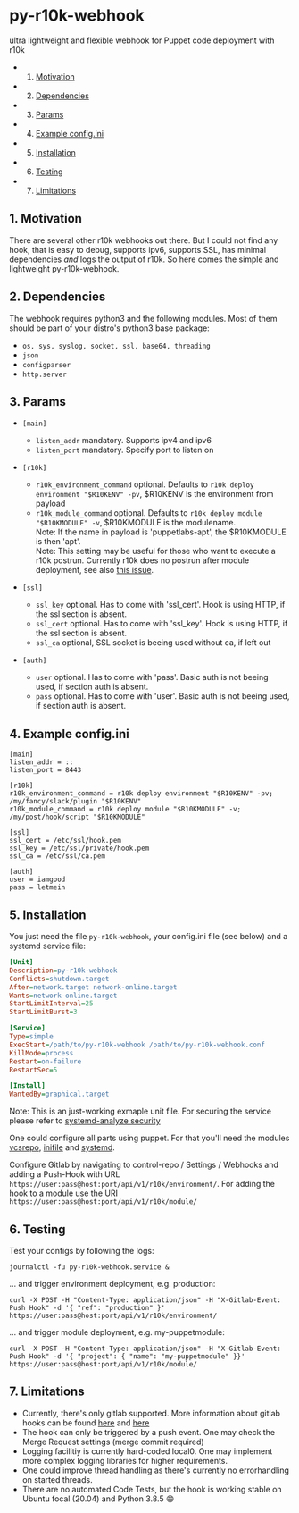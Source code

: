 # py-r10k-webhook
ultra lightweight and flexible webhook for Puppet code deployment with r10k 

<!-- vscode-markdown-toc -->
* 1. [Motivation](#Motivation)
* 2. [Dependencies](#Dependencies)
* 3. [Params](#Params)
* 4. [Example config.ini](#Exampleconfig.ini)
* 5. [Installation](#Installation)
* 6. [Testing](#Testing)
* 7. [Limitations](#Limitations)

<!-- vscode-markdown-toc-config
	numbering=true
	autoSave=true
	/vscode-markdown-toc-config -->
<!-- /vscode-markdown-toc -->

##  1. <a name='Motivation'></a>Motivation
There are several other r10k webhooks out there. But I could not find any hook, that is easy to debug, supports ipv6, supports SSL, has minimal dependencies *and* logs the output of r10k. So here comes the simple and lightweight py-r10k-webhook.

##  2. <a name='Dependencies'></a>Dependencies
The webhook requires python3 and the following modules. Most of them should be part of your distro's python3 base package:
* `os, sys, syslog, socket, ssl, base64, threading`
* `json`
* `configparser`
* `http.server`

##  3. <a name='Params'></a>Params
* `[main]`
  * `listen_addr` mandatory. Supports ipv4 and ipv6
  * `listen_port` mandatory. Specify port to listen on

* `[r10k]`
  * `r10k_environment_command` optional. Defaults to `r10k deploy environment "$R10KENV" -pv`, $R10KENV is the environment from payload
  * `r10k_module_command` optional. Defaults to `r10k deploy module "$R10KMODULE" -v`, $R10KMODULE is the modulename.  
  Note: If the name in payload is 'puppetlabs-apt', the $R10KMODULE is then 'apt'.  
  Note: This setting may be useful for those who want to execute a r10k postrun. Currently r10k does no postrun after module deployment, see also [this issue](https://github.com/puppetlabs/r10k/issues/982).

* `[ssl]`
  * `ssl_key` optional. Has to come with 'ssl_cert'. Hook is using HTTP, if the ssl section is absent.
  * `ssl_cert` optional. Has to come with 'ssl_key'. Hook is using HTTP, if the ssl section is absent.
  * `ssl_ca` optional, SSL socket is beeing used without ca, if left out

* `[auth]`
  * `user` optional. Has to come with 'pass'. Basic auth is not beeing used, if section auth is absent.
  * `pass` optional. Has to come with 'user'. Basic auth is not beeing used, if section auth is absent.


##  4. <a name='Exampleconfig.ini'></a>Example config.ini
```
[main]
listen_addr = ::   
listen_port = 8443

[r10k]
r10k_environment_command = r10k deploy environment "$R10KENV" -pv; /my/fancy/slack/plugin "$R10KENV"
r10k_module_command = r10k deploy module "$R10KMODULE" -v; /my/post/hook/script "$R10KMODULE"

[ssl]
ssl_cert = /etc/ssl/hook.pem
ssl_key = /etc/ssl/private/hook.pem
ssl_ca = /etc/ssl/ca.pem

[auth]
user = iamgood
pass = letmein
```

##  5. <a name='Installation'></a>Installation
You just need the file `py-r10k-webhook`, your config.ini file (see below) and a systemd service file:

```ini
[Unit]
Description=py-r10k-webhook
Conflicts=shutdown.target
After=network.target network-online.target
Wants=network-online.target
StartLimitInterval=25
StartLimitBurst=3

[Service]
Type=simple
ExecStart=/path/to/py-r10k-webhook /path/to/py-r10k-webhook.conf
KillMode=process
Restart=on-failure
RestartSec=5

[Install]
WantedBy=graphical.target
```
Note: This is an just-working exmaple unit file. For securing the service please refer to [systemd-analyze security](https://www.freedesktop.org/software/systemd/man/systemd-analyze.html#systemd-analyze%20security%20%5BUNIT...%5D)

One could configure all parts using puppet. For that you'll need the modules [vcsrepo](https://forge.puppet.com/puppetlabs/vcsrepo), [inifile](https://forge.puppet.com/modules/puppetlabs/inifile) and [systemd](https://forge.puppet.com/modules/camptocamp/systemd).

Configure Gitlab by navigating to control-repo / Settings / Webhooks and adding a Push-Hook with URL `https://user:pass@host:port/api/v1/r10k/environment/`. For adding the hook to a module use the URI `https://user:pass@host:port/api/v1/r10k/module/`

##  6. <a name='Testing'></a>Testing

Test your configs by following the logs:
```
journalctl -fu py-r10k-webhook.service &
```

… and trigger environment deployment, e.g. production:
```
curl -X POST -H "Content-Type: application/json" -H "X-Gitlab-Event: Push Hook" -d '{ "ref": "production" }' https://user:pass@host:port/api/v1/r10k/environment/
```

… and trigger module deployment, e.g. my-puppetmodule:
```
curl -X POST -H "Content-Type: application/json" -H "X-Gitlab-Event: Push Hook" -d '{ "project": { "name": "my-puppetmodule" }}' https://user:pass@host:port/api/v1/r10k/module/
```

##  7. <a name='Limitations'></a>Limitations
* Currently, there's only gitlab supported. More information about gitlab hooks can be found [here](https://docs.gitlab.com/ee/user/project/integrations/webhooks.html#webhook-endpoint-tips) and [here](https://docs.gitlab.com/ee/user/project/integrations/webhooks.html#push-events)
* The hook can only be triggered by a push event. One may check the Merge Request settings (merge commit required)
* Logging facilitiy is currently hard-coded local0. One may implement more complex logging libraries for higher requirements.
* One could improve thread handling as there's currently no errorhandling on started threads.
* There are no automated Code Tests, but the hook is working stable on Ubuntu focal (20.04) and Python 3.8.5 :smile:
